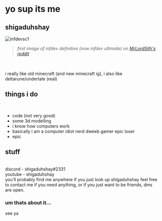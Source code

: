 # yo sup its me
## shigaduhshay
![infdevsc1](https://preview.redd.it/icyj5s59dip51.png?auto=webp&s=e6ebdbf074650313f70e7f109ec3d45d7ecd2706) <br>
>*first image of infdev definitive (now infdev ultimate) on [MrLordSith's reddit](https://www.reddit.com/r/GoldenAgeMinecraft/comments/j07qo3/no_this_is_not_a_joke/)*
<br>
<br>
i really like old minecraft (and new minecraft ig), i also like deltarune/undertale (real)
<h2>things i do</h2> <br>
<ul>
<li>code (not very good)</li>
<li>some 3d modelling</li>
<li>i know how computers work</li>
<li>basically i am a computer idiot nerd dweeb gamer epic loser</li>
<li>epic</li>
</ul>
<h2>stuff</h2>
<br>
discord - shigaduhshay#2331 <br>
youtube - shigaduhshay <br>
you'll probably find me anywhere if you just look up shigaduhshay
feel free to contact me if you need anything, or if you just want to be friends, dms are open. <br>
<h3>um thats about it...</h3>
see ya

